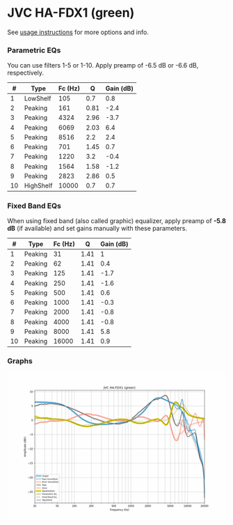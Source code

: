 # JVC HA-FDX1 (green)
See [usage instructions](https://github.com/jaakkopasanen/AutoEq#usage) for more options and info.

### Parametric EQs
You can use filters 1-5 or 1-10. Apply preamp of -6.5 dB or -6.6 dB, respectively.

|   # | Type      |   Fc (Hz) |    Q |   Gain (dB) |
|-----|-----------|-----------|------|-------------|
|   1 | LowShelf  |       105 | 0.7  |         0.8 |
|   2 | Peaking   |       161 | 0.81 |        -2.4 |
|   3 | Peaking   |      4324 | 2.96 |        -3.7 |
|   4 | Peaking   |      6069 | 2.03 |         6.4 |
|   5 | Peaking   |      8516 | 2.2  |         2.4 |
|   6 | Peaking   |       701 | 1.45 |         0.7 |
|   7 | Peaking   |      1220 | 3.2  |        -0.4 |
|   8 | Peaking   |      1564 | 1.58 |        -1.2 |
|   9 | Peaking   |      2823 | 2.86 |         0.5 |
|  10 | HighShelf |     10000 | 0.7  |         0.7 |

### Fixed Band EQs
When using fixed band (also called graphic) equalizer, apply preamp of **-5.8 dB** (if available) and set gains manually with these parameters.

|   # | Type    |   Fc (Hz) |    Q |   Gain (dB) |
|-----|---------|-----------|------|-------------|
|   1 | Peaking |        31 | 1.41 |         1   |
|   2 | Peaking |        62 | 1.41 |         0.4 |
|   3 | Peaking |       125 | 1.41 |        -1.7 |
|   4 | Peaking |       250 | 1.41 |        -1.6 |
|   5 | Peaking |       500 | 1.41 |         0.6 |
|   6 | Peaking |      1000 | 1.41 |        -0.3 |
|   7 | Peaking |      2000 | 1.41 |        -0.8 |
|   8 | Peaking |      4000 | 1.41 |        -0.8 |
|   9 | Peaking |      8000 | 1.41 |         5.8 |
|  10 | Peaking |     16000 | 1.41 |         0.9 |

### Graphs
![](./JVC%20HA-FDX1%20(green).png)

